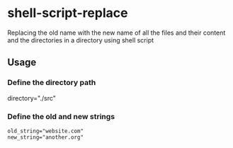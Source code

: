 # shell-script-replace

Replacing the old name with the new name of all the files and their content and the directories in a directory using shell script

## Usage

### Define the directory path

directory="./src"

### Define the old and new strings

```
old_string="website.com"
new_string="another.org"
```
